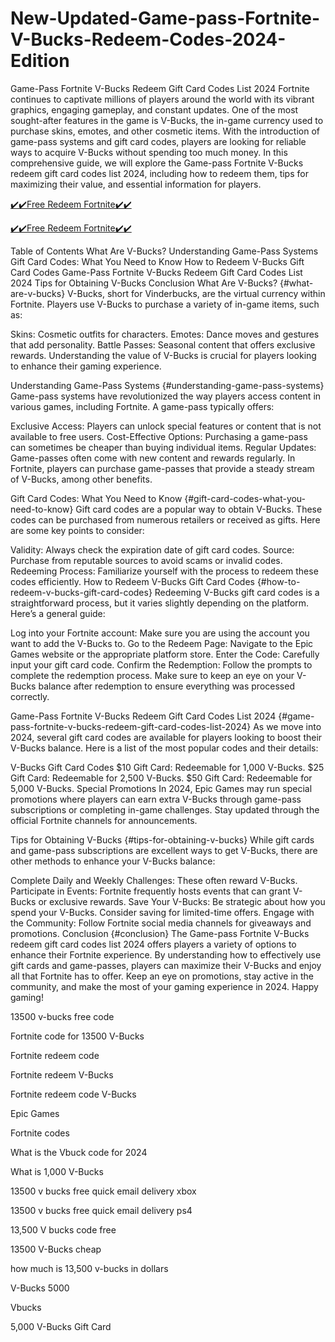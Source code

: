 # New-Updated-Game-pass-Fortnite-V-Bucks-Redeem-Codes-2024-Edition
Game-Pass Fortnite V-Bucks Redeem Gift Card Codes List 2024 Fortnite continues to captivate millions of players around the world with its vibrant graphics, engaging gameplay, and constant updates. One of the most sought-after features in the game is V-Bucks, the in-game currency used to purchase skins, emotes, and other cosmetic items. With the introduction of game-pass systems and gift card codes, players are looking for reliable ways to acquire V-Bucks without spending too much money. In this comprehensive guide, we will explore the Game-pass Fortnite V-Bucks redeem gift card codes list 2024, including how to redeem them, tips for maximizing their value, and essential information for players.


[✔️✔️Free Redeem Fortnite✔️✔️](https://earnsters.com/fortnite-vbucks-generator/)


[✔️✔️Free Redeem Fortnite✔️✔️](https://earnsters.com/fortnite-vbucks-generator/)


Table of Contents What Are V-Bucks? Understanding Game-Pass Systems Gift Card Codes: What You Need to Know How to Redeem V-Bucks Gift Card Codes Game-Pass Fortnite V-Bucks Redeem Gift Card Codes List 2024 Tips for Obtaining V-Bucks Conclusion What Are V-Bucks? {#what-are-v-bucks} V-Bucks, short for Vinderbucks, are the virtual currency within Fortnite. Players use V-Bucks to purchase a variety of in-game items, such as:

Skins: Cosmetic outfits for characters. Emotes: Dance moves and gestures that add personality. Battle Passes: Seasonal content that offers exclusive rewards. Understanding the value of V-Bucks is crucial for players looking to enhance their gaming experience.

Understanding Game-Pass Systems {#understanding-game-pass-systems} Game-pass systems have revolutionized the way players access content in various games, including Fortnite. A game-pass typically offers:

Exclusive Access: Players can unlock special features or content that is not available to free users. Cost-Effective Options: Purchasing a game-pass can sometimes be cheaper than buying individual items. Regular Updates: Game-passes often come with new content and rewards regularly. In Fortnite, players can purchase game-passes that provide a steady stream of V-Bucks, among other benefits.

Gift Card Codes: What You Need to Know {#gift-card-codes-what-you-need-to-know} Gift card codes are a popular way to obtain V-Bucks. These codes can be purchased from numerous retailers or received as gifts. Here are some key points to consider:

Validity: Always check the expiration date of gift card codes. Source: Purchase from reputable sources to avoid scams or invalid codes. Redeeming Process: Familiarize yourself with the process to redeem these codes efficiently. How to Redeem V-Bucks Gift Card Codes {#how-to-redeem-v-bucks-gift-card-codes} Redeeming V-Bucks gift card codes is a straightforward process, but it varies slightly depending on the platform. Here’s a general guide:

Log into your Fortnite account: Make sure you are using the account you want to add the V-Bucks to. Go to the Redeem Page: Navigate to the Epic Games website or the appropriate platform store. Enter the Code: Carefully input your gift card code. Confirm the Redemption: Follow the prompts to complete the redemption process. Make sure to keep an eye on your V-Bucks balance after redemption to ensure everything was processed correctly.

Game-Pass Fortnite V-Bucks Redeem Gift Card Codes List 2024 {#game-pass-fortnite-v-bucks-redeem-gift-card-codes-list-2024} As we move into 2024, several gift card codes are available for players looking to boost their V-Bucks balance. Here is a list of the most popular codes and their details:

V-Bucks Gift Card Codes $10 Gift Card: Redeemable for 1,000 V-Bucks. $25 Gift Card: Redeemable for 2,500 V-Bucks. $50 Gift Card: Redeemable for 5,000 V-Bucks. Special Promotions In 2024, Epic Games may run special promotions where players can earn extra V-Bucks through game-pass subscriptions or completing in-game challenges. Stay updated through the official Fortnite channels for announcements.

Tips for Obtaining V-Bucks {#tips-for-obtaining-v-bucks} While gift cards and game-pass subscriptions are excellent ways to get V-Bucks, there are other methods to enhance your V-Bucks balance:

Complete Daily and Weekly Challenges: These often reward V-Bucks. Participate in Events: Fortnite frequently hosts events that can grant V-Bucks or exclusive rewards. Save Your V-Bucks: Be strategic about how you spend your V-Bucks. Consider saving for limited-time offers. Engage with the Community: Follow Fortnite social media channels for giveaways and promotions. Conclusion {#conclusion} The Game-pass Fortnite V-Bucks redeem gift card codes list 2024 offers players a variety of options to enhance their Fortnite experience. By understanding how to effectively use gift cards and game-passes, players can maximize their V-Bucks and enjoy all that Fortnite has to offer. Keep an eye on promotions, stay active in the community, and make the most of your gaming experience in 2024. Happy gaming!

13500 v-bucks free code

Fortnite code for 13500 V-Bucks

Fortnite redeem code

Fortnite redeem V-Bucks

Fortnite redeem code V-Bucks

Epic Games

Fortnite codes

What is the Vbuck code for 2024

What is 1,000 V-Bucks

13500 v bucks free quick email delivery xbox

13500 v bucks free quick email delivery ps4

13,500 V bucks code free

13500 V-Bucks cheap

how much is 13,500 v-bucks in dollars

V-Bucks 5000

Vbucks

5,000 V-Bucks Gift Card
